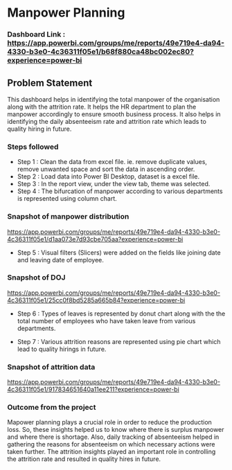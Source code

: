 
# Manpower Planning

### Dashboard Link : https://app.powerbi.com/groups/me/reports/49e719e4-da94-4330-b3e0-4c36311f05e1/b68f880ca48bc002ec80?experience=power-bi

## Problem Statement

This dashboard helps in identifying the total manpower of the organisation along with the attrition rate. It helps the HR department to plan the manpower accordingly to ensure smooth business process. It also helps in identifying the daily absenteeism rate and attrition rate which leads to quality hiring in future.

### Steps followed 

- Step 1 : Clean the data from excel file. ie. remove duplicate values, remove unwanted space and sort the data in ascending order.
- Step 2 : Load data into Power BI Desktop, dataset is a excel file.
- Step 3 : In the report view, under the view tab, theme was selected.
- Step 4 : The bifurcation of manpower according to various departments is represented using column chart.

### Snapshot of manpower distribution

https://app.powerbi.com/groups/me/reports/49e719e4-da94-4330-b3e0-4c36311f05e1/d1aa073e7d93cbe705aa?experience=power-bi

- Step 5 : Visual filters (Slicers) were added on the fields like joining date and leaving date of employee.

### Snapshot of DOJ

https://app.powerbi.com/groups/me/reports/49e719e4-da94-4330-b3e0-4c36311f05e1/25cc0f8bd5285a665b84?experience=power-bi

- Step 6 : Types of leaves is represented by donut chart along with the the total number of employees who have taken leave from various departments.

- Step 7 : Various attrition reasons are represented using pie chart which lead to quality hirings in future.

### Snapshot of attrition data

https://app.powerbi.com/groups/me/reports/49e719e4-da94-4330-b3e0-4c36311f05e1/917834651640a11ee211?experience=power-bi

### Outcome from the project

Mapower planning plays a crucial role in order to reduce the production loss. So, these insights helped us to know where there is surplus manpower and where there is shortage.
Also, daily tracking of absenteeism helped in gathering the reasons for absenteeism on which necessary actions were taken further.
The attrition insights played an important role in controlling the attrition rate and resulted in quality hires in future.
